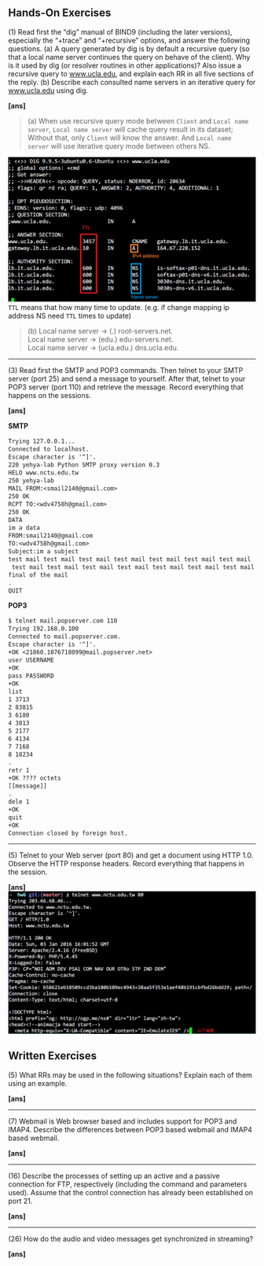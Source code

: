 ## Hands-On Exercises
(1) Read first the “dig” manual of BIND9 (including the later versions), especially the
“+trace” and “+recursive” options, and answer the following questions.
(a) A query generated by dig is by default a recursive query (so that a local name 
server continues the query on behave of the client). Why is it used by dig (or resolver 
routines in other applications)? Also issue a recursive query to www.ucla.edu, and 
explain each RR in all five sections of the reply.
(b) Describe each consulted name servers in an iterative query for www.ucla.edu 
using dig.  

**[ans]**  
> (a) When use recursive query mode between `Client` and `Local name server`, `Local name server` 
will cache query result in its dataset; Without that, only `Client` will know the answer.
And `Local name server` will use iterative query mode between others NS.  

![dig](images/dig.png)  
`TTL` means that how many time to update. (e.g. if change mapping ip address NS 
need `TTL` times to update)  

> (b) Local name server -> (.) root-servers.net.  
     Local name server -> (edu.) edu-servers.net.  
     Local name server -> (ucla.edu.) dns.ucla.edu.  

-----

(3) Read first the SMTP and POP3 commands. Then telnet to your SMTP server (port 25) 
and send a message to yourself. After that, telnet to your POP3 server (port 110) 
and retrieve the message. Record everything that happens on the sessions.  

**[ans]**  

**SMTP**  
```
Trying 127.0.0.1...
Connected to localhost.
Escape character is '^]'.
220 yehya-lab Python SMTP proxy version 0.3
HELO www.nctu.edu.tw
250 yehya-lab
MAIL FROM:<smail2140@gmail.com>
250 OK
RCPT TO:<wdv4758h@gmail.com>
250 OK
DATA
im a data
FROM:smail2140@gmail.com
TO:<wdv4758h@gmail.com>
Subject:im a subject
test mail test mail test mail test mail test mail test mail test mail
 test mail test mail test mail test mail test mail test mail test mail
final of the mail
.
QUIT

```

**POP3**  
```
$ telnet mail.popserver.com 110
Trying 192.168.0.100
Connected to mail.popserver.com.
Escape character is '^]'.
+OK <21860.1076718099@mail.popserver.net>
user USERNAME
+OK
pass PASSWORD
+OK
list
1 3713
2 83815
3 6180
4 3813
5 2177
6 4134
7 7168
8 18234
.
retr 1
+OK ???? octets
[[message]]
.
dele 1
+OK
quit
+OK
Connection closed by foreign host.
```

-----

(5) Telnet to your Web server (port 80) and get a document using HTTP 1.0. Observe
the HTTP response headers. Record everything that happens in the session.  

**[ans]**  
![httpserver](images/webserver.png)  

## Written Exercises
(5) What RRs may be used in the following situations? Explain each of them using an
example.  

**[ans]**  

-----

(7) Webmail is Web browser based and includes support for POP3 and IMAP4. Describe
the differences between POP3 based webmail and IMAP4 based webmail.  

**[ans]**  

-----

(16) Describe the processes of setting up an active and a passive connection for FTP,
respectively (including the command and parameters used). Assume that the control 
connection has already been established on port 21.  

**[ans]**  

-----

(26) How do the audio and video messages get synchronized in streaming?  

**[ans]**  



